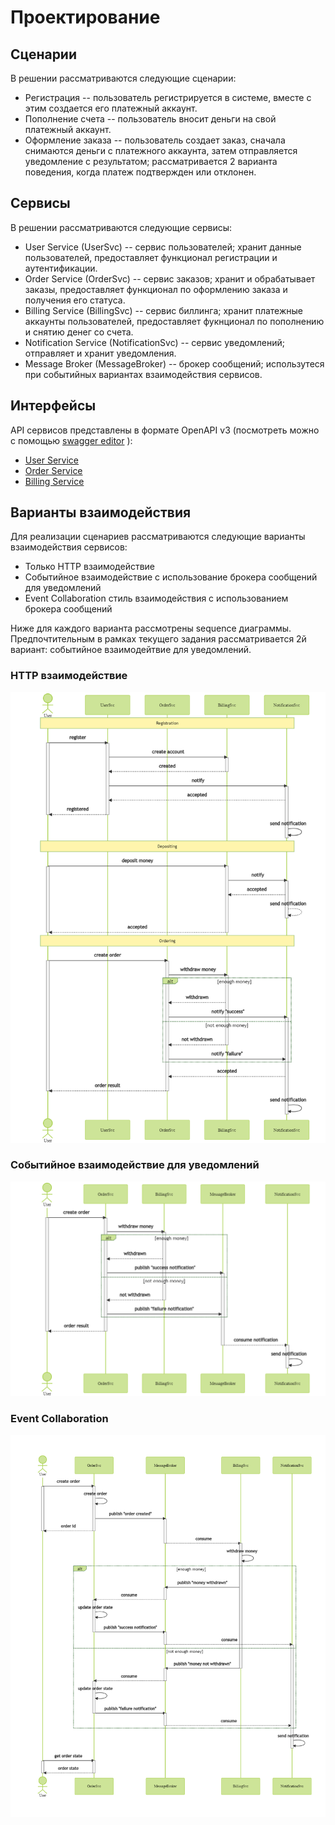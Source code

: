 # Проектирование

## Сценарии

В решении рассматриваются следующие сценарии:

- Регистрация -- пользователь регистрируется в системе, вместе с этим создается его платежный аккаунт.
- Пополнение счета -- пользователь вносит деньги на свой платежный аккаунт.
- Оформление заказа -- пользователь создает заказ, сначала снимаются деньги с платежного аккаунта, затем отправляется уведомление с результатом; рассматривается 2 варианта поведения, когда платеж подтвержден или отклонен.

## Сервисы

В решении рассматриваются следующие сервисы:

- User Service (UserSvc) -- сервис пользователей; хранит данные пользователей, предоставляет функционал регистрации и аутентификации.
- Order Service (OrderSvc) -- сервис заказов; хранит и обрабатывает заказы, предоставляет функционал по оформлению заказа и получения его статуса.
- Billing Service (BillingSvc) -- сервис биллинга; хранит платежные аккаунты пользователей, предоставляет фукнционал по пополнению и снятию денег со счета.
- Notification Service (NotificationSvc) -- сервис уведомлений; отправляет и хранит уведомления.
- Message Broker (MessageBroker) -- брокер сообщений; использутеся при событийных вариантах взаимодействия сервисов.

## Интерфейсы

API сервисов представлены в формате OpenAPI v3 (посмотреть можно с помощью [swagger editor](https://editor.swagger.io/) ):

- [User Service](apis/user_service.yaml)
- [Order Service](apis/order_service.yaml)
- [Billing Service](apis/billing_service.yaml)

## Варианты взаимодействия

Для реализации сценариев рассматриваются следующие варианты взаимодействия сервисов:

- Только HTTP взаимодействие
- Событийное взаимодействие с использование брокера сообщений для уведомлений
- Event Collaboration cтиль взаимодействия с использованием брокера сообщений

Ниже для каждого варианта рассмотрены sequence диаграммы.
Предпочтительным в рамках текущего задания рассматривается 2й вариант: событийное взаимодейтвие для уведомлений.

### HTTP взаимодействие

![sync_http_only](diagrams/sync_http_only.png)

### Событийное взаимодействие для уведомлений

![async_notifications](diagrams/async_notifications.png)

### Event Collaboration

![async_event_collaboration](diagrams/async_event_collaboration.png)
